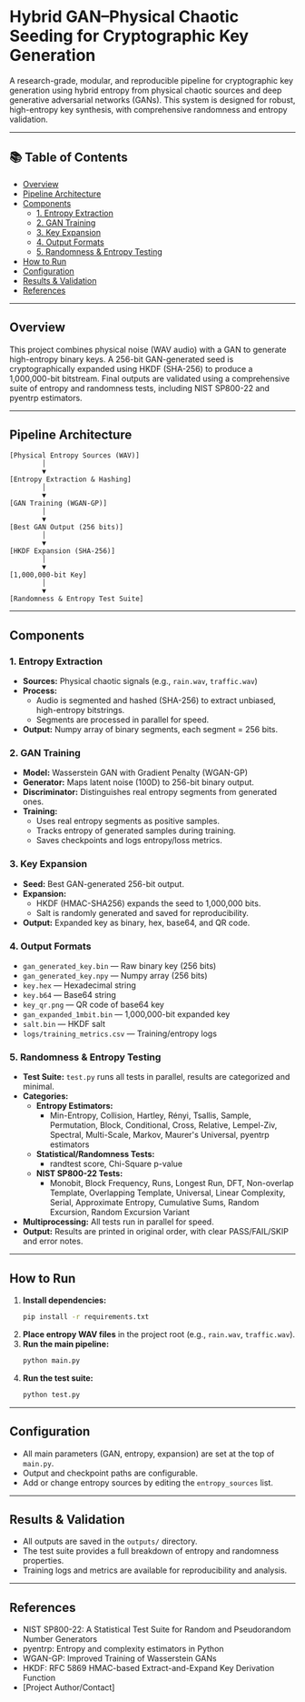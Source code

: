 # Hybrid GAN–Physical Chaotic Seeding for Cryptographic Key Generation

A research-grade, modular, and reproducible pipeline for cryptographic key generation using hybrid entropy from physical chaotic sources and deep generative adversarial networks (GANs). This system is designed for robust, high-entropy key synthesis, with comprehensive randomness and entropy validation.

---

## 📚 Table of Contents
- [Overview](#overview)
- [Pipeline Architecture](#pipeline-architecture)
- [Components](#components)
  - [1. Entropy Extraction](#1-entropy-extraction)
  - [2. GAN Training](#2-gan-training)
  - [3. Key Expansion](#3-key-expansion)
  - [4. Output Formats](#4-output-formats)
  - [5. Randomness & Entropy Testing](#5-randomness--entropy-testing)
- [How to Run](#how-to-run)
- [Configuration](#configuration)
- [Results & Validation](#results--validation)
- [References](#references)

---

## Overview
This project combines physical noise (WAV audio) with a GAN to generate high-entropy binary keys. A 256-bit GAN-generated seed is cryptographically expanded using HKDF (SHA-256) to produce a 1,000,000-bit bitstream. Final outputs are validated using a comprehensive suite of entropy and randomness tests, including NIST SP800-22 and pyentrp estimators.

---

## Pipeline Architecture

```
[Physical Entropy Sources (WAV)]
        │
        ▼
[Entropy Extraction & Hashing]
        │
        ▼
[GAN Training (WGAN-GP)]
        │
        ▼
[Best GAN Output (256 bits)]
        │
        ▼
[HKDF Expansion (SHA-256)]
        │
        ▼
[1,000,000-bit Key]
        │
        ▼
[Randomness & Entropy Test Suite]
```

---

## Components

### 1. Entropy Extraction
- **Sources:** Physical chaotic signals (e.g., `rain.wav`, `traffic.wav`)
- **Process:**
  - Audio is segmented and hashed (SHA-256) to extract unbiased, high-entropy bitstrings.
  - Segments are processed in parallel for speed.
- **Output:** Numpy array of binary segments, each segment = 256 bits.

### 2. GAN Training
- **Model:** Wasserstein GAN with Gradient Penalty (WGAN-GP)
- **Generator:** Maps latent noise (100D) to 256-bit binary output.
- **Discriminator:** Distinguishes real entropy segments from generated ones.
- **Training:**
  - Uses real entropy segments as positive samples.
  - Tracks entropy of generated samples during training.
  - Saves checkpoints and logs entropy/loss metrics.

### 3. Key Expansion
- **Seed:** Best GAN-generated 256-bit output.
- **Expansion:**
  - HKDF (HMAC-SHA256) expands the seed to 1,000,000 bits.
  - Salt is randomly generated and saved for reproducibility.
- **Output:** Expanded key as binary, hex, base64, and QR code.

### 4. Output Formats
- `gan_generated_key.bin` — Raw binary key (256 bits)
- `gan_generated_key.npy` — Numpy array (256 bits)
- `key.hex` — Hexadecimal string
- `key.b64` — Base64 string
- `key_qr.png` — QR code of base64 key
- `gan_expanded_1mbit.bin` — 1,000,000-bit expanded key
- `salt.bin` — HKDF salt
- `logs/training_metrics.csv` — Training/entropy logs

### 5. Randomness & Entropy Testing
- **Test Suite:** `test.py` runs all tests in parallel, results are categorized and minimal.
- **Categories:**
  - **Entropy Estimators:**
    - Min-Entropy, Collision, Hartley, Rényi, Tsallis, Sample, Permutation, Block, Conditional, Cross, Relative, Lempel-Ziv, Spectral, Multi-Scale, Markov, Maurer's Universal, pyentrp estimators
  - **Statistical/Randomness Tests:**
    - randtest score, Chi-Square p-value
  - **NIST SP800-22 Tests:**
    - Monobit, Block Frequency, Runs, Longest Run, DFT, Non-overlap Template, Overlapping Template, Universal, Linear Complexity, Serial, Approximate Entropy, Cumulative Sums, Random Excursion, Random Excursion Variant
- **Multiprocessing:** All tests run in parallel for speed.
- **Output:** Results are printed in original order, with clear PASS/FAIL/SKIP and error notes.

---

## How to Run

1. **Install dependencies:**
   ```bash
   pip install -r requirements.txt
   ```
2. **Place entropy WAV files** in the project root (e.g., `rain.wav`, `traffic.wav`).
3. **Run the main pipeline:**
   ```bash
   python main.py
   ```
4. **Run the test suite:**
   ```bash
   python test.py
   ```

---

## Configuration
- All main parameters (GAN, entropy, expansion) are set at the top of `main.py`.
- Output and checkpoint paths are configurable.
- Add or change entropy sources by editing the `entropy_sources` list.

---

## Results & Validation
- All outputs are saved in the `outputs/` directory.
- The test suite provides a full breakdown of entropy and randomness properties.
- Training logs and metrics are available for reproducibility and analysis.

---

## References
- NIST SP800-22: A Statistical Test Suite for Random and Pseudorandom Number Generators
- pyentrp: Entropy and complexity estimators in Python
- WGAN-GP: Improved Training of Wasserstein GANs
- HKDF: RFC 5869 HMAC-based Extract-and-Expand Key Derivation Function
- [Project Author/Contact]